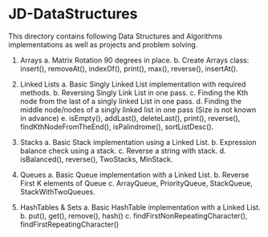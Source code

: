 # JD-DataStructures
This directory contains following Data Structures and Algorithms implementations as well as projects and problem solving.
1.  Arrays 
	a. Matrix Rotation 90 degrees in place.
	b. Create Arrays class: insert(), removeAt(), indexOf(), print(), max(), reverse(), insertAt().
2.	Linked Lists
	a. Basic Singly Linked List implementation with required methods.
	b. Reversing Singly Link List in one pass.
	c. Finding the Kth node from the last of a singly linked List in one pass.
	d. Finding the middle node/nodes of a singly linked list in one pass (Size is not known in advance)
	e. isEmpty(), addLast(), deleteLast(), print(), reverse(), findKthNodeFromTheEnd(), isPalindrome(), sortListDesc().
3.	Stacks
	a. Basic Stack implementation using a Linked List.
	b. Expression balance check using a stack.
	c. Reverse a string with stack.
	d. isBalanced(), reverse(), TwoStacks, MinStack.
4.  Queues
	a. Basic Queue implementation with a Linked List.
	b. Reverse First K elements of Queue
	c. ArrayQueue, PriorityQueue, StackQueue, StackWithTwoQueues.

5.  HashTables & Sets
    a. Basic HashTable implementation with a Linked List.
    b. put(), get(), remove(), hash()
    c. findFirstNonRepeatingCharacter(), findFirstRepeatingCharacter()
    